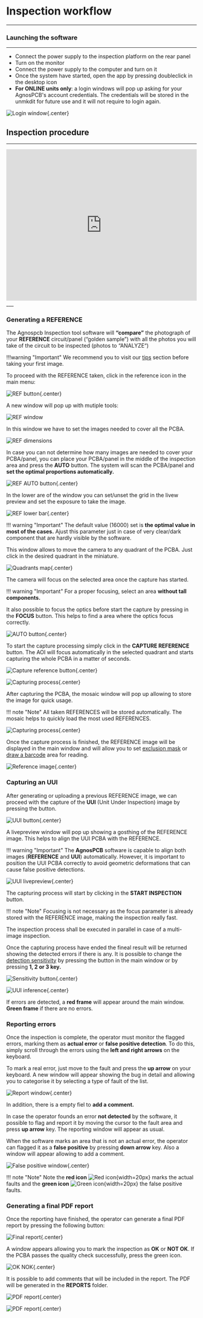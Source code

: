 # **Inspection workflow**
___

### **Launching the software**
___

- Connect the power supply to the inspection platform on the rear panel
- Turn on the monitor
- Connect the power supply to the computer and turn on it
- Once the system have started, open the app by pressing doubleclick in the desktop icon
- **For ONLINE units only**: a login windows will pop up asking for your AgnosPCB's account credentials. The credentials will be stored in the unmkdit for future use and it will not require to login again.

![Login window](../assets/v7/uui-login.png){.center}

## **Inspection procedure**

___

<iframe width="100%" height="400" src="https://www.youtube.com/embed/FirteJF0U1E?si=IiWu4CkiELWYecYR" title="YouTube video player" frameborder="0" allow="accelerometer; autoplay; clipboard-write; encrypted-media; gyroscope; picture-in-picture; web-share" referrerpolicy="strict-origin-when-cross-origin" allowfullscreen></iframe>
___

### **Generating a REFERENCE**

The Agnospcb Inspection tool software will **“compare”** the photograph of your **REFERENCE** circuit/panel (“golden sample”) with all the photos you will take of the circuit to be inspected (photos to “ANALYZE“)

!!!warning "Important"
    We recommend you to visit our [tips](../help/Tips.md) section before taking your first image.

To proceed with the REFERENCE taken, click in the reference icon in the main menu:

![REF button](../assets/v7/ui-button9.png){.center}

A new window will pop up with mutiple tools:

![REF window](../assets/v7/uui-ref_livepreview.png)

In this window we have to set the images needed to cover all the PCBA.

![REF dimensions](../assets/v7/uui-ref_livepreview-dimensions.png)

In case you can not determine how many images are needed to cover your PCBA/panel, you can place your PCBA/panel in the middle of the inspection area and press the **AUTO** button. The system will scan the PCBA/panel and 
**set the optimal proportions automatically.**

![REF AUTO button](../assets/v7/uui-ref_livepreview-auto.png){.center}

In the lower are of the window you can set/unset the grid in the livew preview and set the exposure to take the image.

![REF lower bar](../assets/v7/uui-ref_livepreview-exposure.png){.center}

!!! warning "Important"
    The default value (16000) set is **the optimal value in most of the cases.** Ajust this parameter just in case of very clear/dark component that are hardly visible by the software. 



This window allows to move the camera to any quadrant of the PCBA. Just click in the desired quadrant in the miniature.

![Quadrants map](../assets/v7/uui-ref_livepreview-map.png){.center}

The camera will focus on the selected area once the capture has started.

!!! warning "Important"
    For a proper focusing, select an area **without tall components.**

It also possible to focus the optics before start the capture by pressing in the **FOCUS** button. This helps to find a area where the optics focus correctly.

![AUTO button](../assets/v7/uui-ref_livepreview-focus.png){.center}

To start the capture processing simply click in the **CAPTURE REFERENCE** button. The AOI will focus automatically in the selected quadrant and starts capturing the whole PCBA in a matter of seconds.

![Capture reference button](../assets/v7/uui-ref_livepreview-capture.png){.center}

![Capturing process](../assets/v7/uui-ref_stitching.png){.center}

After capturing the PCBA, the mosaic window will pop up allowing to store the image for quick usage.

!!! note "Note"
    All taken REFERENCES will be stored automatically. The mosaic helps to quickly load the most used REFERENCES.

![Capturing process](../assets/v7/ui-mosaic_after_ref.png){.center}

Once the capture process is finished, the REFERENCE image will be displayed in the main window and will allow you to set [exclusion mask](Set_exclusion_area.md) or [draw a barcode](Barcode_reader.md) area for reading.

![Reference image](../assets/v7/ui-reference.png){.center}

### **Capturing an UUI**

After generating or uploading a previous REFERENCE image, we can proceed with the capture of the **UUI** (Unit Under Inspection) image by pressing the button.

![UUI button](../assets/v7/ui-button11.png){.center}

A livepreview window will pop up showing a gosthing of the REFERENCE image. This helps to align the UUI PCBA with the REFERENCE.

!!! warning "Important"
    The **AgnosPCB** software is capable to align both images (**REFERENCE** and **UUI**) automatically. However, it is important to position the UUI PCBA correctly to avoid geometric deformations that can cause false positive detections.

![UUI livepreview](../assets/v7/ui-uui_preview.png){.center}

The capturing process will start by clicking in the **START INSPECTION** button.

!!! note "Note"
    Focusing is not necessary as the focus parameter is already stored with the REFERENCE image, making the inspection really fast.

The inspection process shall be executed in parallel in case of a multi-image inspection.

Once the capturing process have ended the fineal result will be returned showing the detected errors if there is any. It is possible to change the [detection sensitivity](Set_sensitivity.md) by pressing the button in the main window or by pressing **1, 2 or 3 key.**

![Sensitivity button](../assets/v7/ui-button6.png){.center}

![UUI inference](../assets/v7/ui-uui_report.png){.center}

If errors are detected, a **red frame** will appear around the main window. **Green frame** if there are no errors.

### **Reporting errors**

Once the inspection is complete, the operator must monitor the flagged errors, marking them as **actual error** or **false positive detection**.
To do this, simply scroll through the errors using the **left and right arrows** on the keyboard.

To mark a real error, just move to the fault and press the **up arrow** on your keyboard. A new window will appear showing the bug in detail and allowing you to categorise it by selecting a type of fault of the list.

![Report window](../assets/v7/ui-report.png){.center}

In addition, there is a empty fiel to **add a comment.**

In case the operator founds an error **not detected** by the software, it possible to flag and report it by moving the cursor to the fault area and press **up arrow** key. The reporting window will appear as usual. 

When the software marks an area that is not an actual error, the operator can flagged it as a **false positive** by pressing **down arrow** key. Also a window will appear allowing to add a comment.

![False positive window](../assets/v7/ui-fp_report.png){.center}

!!! note "Note"
    Note the **red icon** ![Red icon](../assets/v7/ui-report_red.png){width=20px} marks the actual faults and the **green icon** ![Green icon](../assets/v7/ui-report_green.png){width=20px}  the false positive faults.

### **Generating a final PDF report**

Once the reporting have finished, the operator can generate a final PDF report by pressing the following button:

![Final report](../assets/v7/ui-button8.png){.center}

A window appears allowing you to mark the inspection as **OK** or **NOT OK**. If the PCBA passes the quality check successfully, press the green icon.

![OK NOK](../assets/v7/ui-finish_inspection.png){.center}

It is possible to add comments that will be included in the report. The PDF will be generated in the **REPORTS** folder.

![PDF report](../assets/v7/pdf-report1.png){.center}

![PDF report](../assets/v7/pdf-report2.png){.center}
